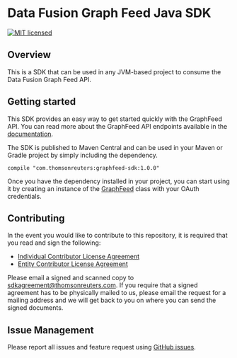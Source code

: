 # Data Fusion Graph Feed Java SDK

[![MIT licensed](https://img.shields.io/badge/license-MIT-blue.svg)](https://github.com/thomsonreuters/datafusion-graphfeed-java-sdk/blob/master/LICENSE.md)

## Overview

This is a SDK that can be used in any JVM-based project to consume the Data Fusion Graph Feed API.

## Getting started

This SDK provides an easy way to get started quickly with the GraphFeed API. You can read more about the GraphFeed API endpoints available in the [documentation](http://graphfeed-docs.datafusion.thomsonreuters.com).

The SDK is published to Maven Central and can be used in your Maven or Gradle project by simply including the dependency.

```
compile "com.thomsonreuters:graphfeed-sdk:1.0.0"
```

Once you have the dependency installed in your project, you can start using it by creating an instance of the [GraphFeed](https://github.com/thomsonreuters/datafusion-graphfeed-java-sdk/blob/master/src/main/groovy/com/thomsonreuters/graphfeed/sdk/GraphFeed.groovy) class with your OAuth credentials.

## Contributing

In the event you would like to contribute to this repository, it is required that you read and sign the following:

* [Individual Contributor License Agreement](https://github.com/thomsonreuters/datafusion-graphfeed-java-sdk/raw/master/individual-contributor-license-agreement.pdf)
* [Entity Contributor License Agreement](https://github.com/thomsonreuters/datafusion-graphfeed-java-sdk/raw/master/entity-contributor-license-agreement.pdf)

Please email a signed and scanned copy to sdkagreement@thomsonreuters.com. If you require that a signed agreement has to be physically mailed to us, please email the request for a mailing address and we will get back to you on where you can send the signed documents.

## Issue Management

Please report all issues and feature request using [GitHub issues](https://github.com/thomsonreuters/datafusion-graphfeed-java-sdk/issues).
